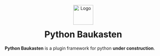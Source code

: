 <p align="center">
   <img src="data/logo/python-baukasten-64.png" width="64" height="64" alt="Logo" style="vertical-align: middle;">
</p>
<h1 align="center" style="margin-top: 0px;">Python Baukasten</h1>


**Python Baukasten** is a plugin framework for python **under construction**. 
